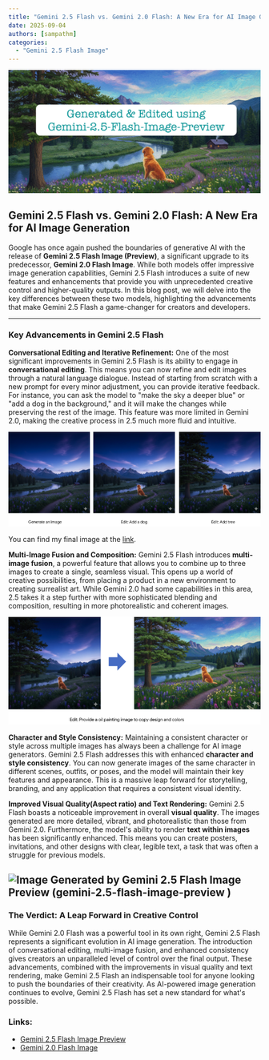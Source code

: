 ```yaml
---
title: "Gemini 2.5 Flash vs. Gemini 2.0 Flash: A New Era for AI Image Generation"
date: 2025-09-04
authors: [sampathm]
categories:
  - "Gemini 2.5 Flash Image"
---
```


![](gemini-2.5-flash-image-preview-final-banner.png)

## **Gemini 2.5 Flash vs. Gemini 2.0 Flash: A New Era for AI Image Generation**

Google has once again pushed the boundaries of generative AI with the release of **Gemini 2.5 Flash Image (Preview)**, a significant upgrade to its predecessor, **Gemini 2.0 Flash Image**. While both models offer impressive image generation capabilities, Gemini 2.5 Flash introduces a suite of new features and enhancements that provide you with unprecedented creative control and higher-quality outputs. In this blog post, we will delve into the key differences between these two models, highlighting the advancements that make Gemini 2.5 Flash a game-changer for creators and developers.

---

### **Key Advancements in Gemini 2.5 Flash**

**Conversational Editing and Iterative Refinement:** One of the most significant improvements in Gemini 2.5 Flash is its ability to engage in **conversational editing**. This means you can now refine and edit images through a natural language dialogue. Instead of starting from scratch with a new prompt for every minor adjustment, you can provide iterative feedback. For instance, you can ask the model to "make the sky a deeper blue" or "add a dog in the background," and it will make the changes while preserving the rest of the image. This feature was more limited in Gemini 2.0, making the creative process in 2.5 much more fluid and intuitive.

![img_1.png](img_1.png)

You can find my final image at the [link](gemini-2.5-flash-image-preview.png).

**Multi-Image Fusion and Composition:** Gemini 2.5 Flash introduces **multi-image fusion**, a powerful feature that allows you to combine up to three images to create a single, seamless visual. This opens up a world of creative possibilities, from placing a product in a new environment to creating surrealist art. While Gemini 2.0 had some capabilities in this area, 2.5 takes it a step further with more sophisticated blending and composition, resulting in more photorealistic and coherent images.

![img_2.png](img_2.png)

**Character and Style Consistency:** Maintaining a consistent character or style across multiple images has always been a challenge for AI image generators. Gemini 2.5 Flash addresses this with enhanced **character and style consistency**. You can now generate images of the same character in different scenes, outfits, or poses, and the model will maintain their key features and appearance. This is a massive leap forward for storytelling, branding, and any application that requires a consistent visual identity.

**Improved Visual Quality(Aspect ratio) and Text Rendering:** Gemini 2.5 Flash boasts a noticeable improvement in overall **visual quality**. The images generated are more detailed, vibrant, and photorealistic than those from Gemini 2.0. Furthermore, the model's ability to render **text within images** has been significantly enhanced. This means you can create posters, invitations, and other designs with clear, legible text, a task that was often a struggle for previous models.

![Image Generated by Gemini 2.5 Flash Image Preview (gemini-2.5-flash-image-preview
)](gemini-2.5-flash-image-preview-final-download.png)
---

### **The Verdict: A Leap Forward in Creative Control**

While Gemini 2.0 Flash was a powerful tool in its own right, Gemini 2.5 Flash represents a significant evolution in AI image generation. The introduction of conversational editing, multi-image fusion, and enhanced consistency gives creators an unparalleled level of control over the final output. These advancements, combined with the improvements in visual quality and text rendering, make Gemini 2.5 Flash an indispensable tool for anyone looking to push the boundaries of their creativity. As AI-powered image generation continues to evolve, Gemini 2.5 Flash has set a new standard for what's possible.

### Links:
* [Gemini 2.5 Flash Image Preview](https://cloud.google.com/vertex-ai/generative-ai/docs/models/gemini/2-5-flash#image)
* [Gemini 2.0 Flash Image](https://cloud.google.com/vertex-ai/generative-ai/docs/models/gemini/2-0-flash#image-generation)